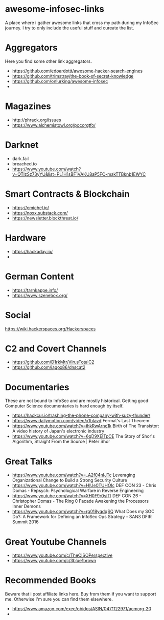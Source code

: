 # awesome-infosec-links
A place where i gather awesome links that cross my path during my InfoSec journey. I try to only include the useful stuff and cureate the list.

# Aggregators
Here you find some other link aggregators.

- https://github.com/edoardottt/awesome-hacker-search-engines
- https://github.com/trimstray/the-book-of-secret-knowledge
- https://github.com/onlurking/awesome-infosec
- 

# Magazines
- http://phrack.org/issues
- https://www.alchemistowl.org/pocorgtfo/

# Darknet
- dark.fail
- breached.to
- https://www.youtube.com/watch?v=QTIzSz73yYU&list=PL1H1sBF1VAKU8aP5FC-makTTBknb1EWYC

# Smart Contracts & Blockchain
- https://cmichel.io/
- https://noxx.substack.com/
- https://newsletter.blockthreat.io/

# Hardware
- https://hackaday.io/
- 

# German Content
- https://tarnkappe.info/
- https://www.szenebox.org/

# Social
https://wiki.hackerspaces.org/Hackerspaces

# C2 and Covert Channels
- https://github.com/D1rkMtr/VirusTotalC2
- https://github.com/iagox86/dnscat2


# Documentaries
These are not bound to InfoSec and are mostly historical. Getting good Computer Science documentaries is hard enough by itself.
- https://hackcur.io/trashing-the-phone-company-with-suzy-thunder/
- https://www.dailymotion.com/video/x1btavd Fermat's Last Theorem
- https://www.youtube.com/watch?v=ihkRwArnc1k Birth of The Transistor: A video history of Japan's electronic industry
- https://www.youtube.com/watch?v=6qD9XElTpCE The Story of Shor's Algorithm, Straight From the Source | Peter Shor

# Great Talks
- https://www.youtube.com/watch?v=_A2f04nIJTc Leveraging Organizational Change to Build a Strong Security Culture
- https://www.youtube.com/watch?v=HlUe0TUHOIc DEF CON 23 - Chris Domas - Repsych: Psychological Warfare in Reverse Engineering
- https://www.youtube.com/watch?v=XH0F9r0siTI DEF CON 26 - Christopher Domas - The Ring 0 Facade Awakening the Processors Inner Demons
- https://www.youtube.com/watch?v=rg018yqdqSQ What Does my SOC Do?: A Framework for Defining an InfoSec Ops Strategy - SANS DFIR Summit 2016

# Great Youtube Channels
- https://www.youtube.com/c/TheCISOPerspective
- https://www.youtube.com/c/3blue1brown


# Recommended Books
Beware that i post affiliate links here. Buy from them if you want to support me. Otherwise i'm sure you can find them elsewhere.
- https://www.amazon.com/exec/obidos/ASIN/0471122971/acmorg-20
- 
